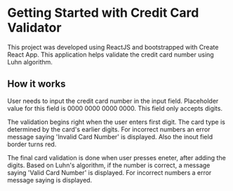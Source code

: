 # Getting Started with Credit Card Validator

This project was developed using ReactJS and bootstrapped with Create React App.
This application helps validate the credit card number using Luhn algorithm. 

## How it works

User needs to input the  credit card number in the input field. Placeholder value for this field is 0000 0000 0000 0000.
This field only accepts digits.

The validation begins right when the user enters first digit. The card type is determined by the card's earlier digits.
For incorrect numbers an error message saying 'Invalid Card Number' is displayed. Also the inout field border turns red.

The final card validation is done when user presses eneter, after adding the digits. 
Based on Luhn's algorithm, if the number is correct, a message saying 'Valid Card Number' is displayed. For incorrect numbers a error message saying is displayed.



